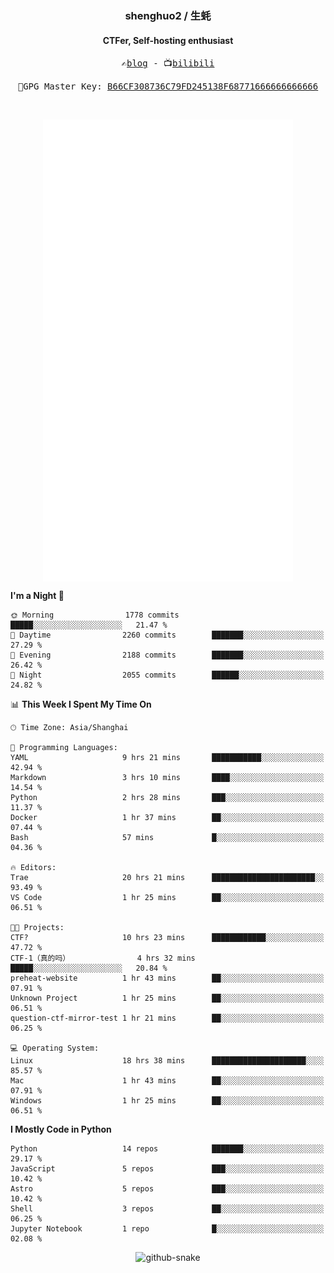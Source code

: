 <h3 align="center"> shenghuo2 / 生蚝 </h3>
<h4 align="center" >CTFer, Self-hosting enthusiast</h3>


<p align="center">
  <samp>
    ✍️<a href="https://blog.shenghuo2.top/">blog</a> -
    📺<a href="https://space.bilibili.com/85894935">bilibili</a>
  </samp>
</p>
<p align="center">
  <samp>
     🔐GPG Master Key: <a align="center" href="https://github.com/shenghuo2.gpg">B66CF308736C79FD245138F68771666666666666</a>
  </samp>
</p>
<br>
<p align="center">
  <a href="https://github.com/shenghuo2">
    <img width="400" align="top" src="https://github.com/shenghuo2/shenghuo2/blob/main/metrics.left.svg" />
  </a>
  <a href="https://github.com/shenghuo2">
    <img width="400" align="top" src="https://github.com/shenghuo2/shenghuo2/blob/main/metrics.right.svg" />
  </a>
</p>


<!--START_SECTION:waka-->
**I'm a Night 🦉** 

```text
🌞 Morning                1778 commits        █████░░░░░░░░░░░░░░░░░░░░   21.47 % 
🌆 Daytime                2260 commits        ███████░░░░░░░░░░░░░░░░░░   27.29 % 
🌃 Evening                2188 commits        ███████░░░░░░░░░░░░░░░░░░   26.42 % 
🌙 Night                  2055 commits        ██████░░░░░░░░░░░░░░░░░░░   24.82 % 
```


📊 **This Week I Spent My Time On** 

```text
🕑︎ Time Zone: Asia/Shanghai

💬 Programming Languages: 
YAML                     9 hrs 21 mins       ███████████░░░░░░░░░░░░░░   42.94 % 
Markdown                 3 hrs 10 mins       ████░░░░░░░░░░░░░░░░░░░░░   14.54 % 
Python                   2 hrs 28 mins       ███░░░░░░░░░░░░░░░░░░░░░░   11.37 % 
Docker                   1 hr 37 mins        ██░░░░░░░░░░░░░░░░░░░░░░░   07.44 % 
Bash                     57 mins             █░░░░░░░░░░░░░░░░░░░░░░░░   04.36 % 

🔥 Editors: 
Trae                     20 hrs 21 mins      ███████████████████████░░   93.49 % 
VS Code                  1 hr 25 mins        ██░░░░░░░░░░░░░░░░░░░░░░░   06.51 % 

🐱‍💻 Projects: 
CTF?                     10 hrs 23 mins      ████████████░░░░░░░░░░░░░   47.72 % 
CTF-1（真的吗）               4 hrs 32 mins       █████░░░░░░░░░░░░░░░░░░░░   20.84 % 
preheat-website          1 hr 43 mins        ██░░░░░░░░░░░░░░░░░░░░░░░   07.91 % 
Unknown Project          1 hr 25 mins        ██░░░░░░░░░░░░░░░░░░░░░░░   06.51 % 
question-ctf-mirror-test 1 hr 21 mins        ██░░░░░░░░░░░░░░░░░░░░░░░   06.25 % 

💻 Operating System: 
Linux                    18 hrs 38 mins      █████████████████████░░░░   85.57 % 
Mac                      1 hr 43 mins        ██░░░░░░░░░░░░░░░░░░░░░░░   07.91 % 
Windows                  1 hr 25 mins        ██░░░░░░░░░░░░░░░░░░░░░░░   06.51 % 
```

**I Mostly Code in Python** 

```text
Python                   14 repos            ███████░░░░░░░░░░░░░░░░░░   29.17 % 
JavaScript               5 repos             ███░░░░░░░░░░░░░░░░░░░░░░   10.42 % 
Astro                    5 repos             ███░░░░░░░░░░░░░░░░░░░░░░   10.42 % 
Shell                    3 repos             ██░░░░░░░░░░░░░░░░░░░░░░░   06.25 % 
Jupyter Notebook         1 repo              █░░░░░░░░░░░░░░░░░░░░░░░░   02.08 % 
```




<!--END_SECTION:waka-->


<div align="center">
  <picture>
    <source media="(prefers-color-scheme: dark)" srcset="https://gist.githubusercontent.com/shenghuo2/bfce20b14ab0484cef03bae6e60e0b3a/raw/github-snake-dark.svg" />
    <source media="(prefers-color-scheme: light)" srcset="https://gist.githubusercontent.com/shenghuo2/bfce20b14ab0484cef03bae6e60e0b3a/raw/github-snake.svg" />
    <img alt="github-snake" src="https://gist.githubusercontent.com/shenghuo2/bfce20b14ab0484cef03bae6e60e0b3a/raw/github-snake.svg" />
  </picture>
</div>

<!--
**shenghuo2/shenghuo2** is a ✨ _special_ ✨ repository because its `README.md` (this file) appears on your GitHub profile.

Here are some ideas to get you started:

- 🔭 I’m currently working on ...
- 🌱 I’m currently learning ...
- 👯 I’m looking to collaborate on ...
- 🤔 I’m looking for help with ...
- 💬 Ask me about ...
- 📫 How to reach me: ...
- 😄 Pronouns: ...
- ⚡ Fun fact: ...
-->
